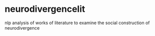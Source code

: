 # neurodivergencelit
nlp analysis of works of literature to examine the social construction of neurodivergence
